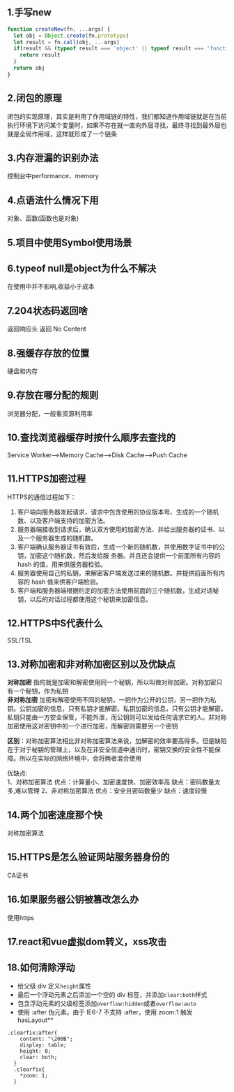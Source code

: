 ## 1.手写new
```js
function createNew(fn, ...args) {
  let obj = Object.create(fn.prototype)
  let result = fn.call(obj, ...args)
  if(result && (typeof result === 'object' || typeof result === 'function')) {
    return result
  }
  return obj
}
```
## 2.闭包的原理
闭包的实现原理，其实是利用了作用域链的特性，我们都知道作用域链就是在当前执行环境下访问某个变量时，如果不存在就一直向外层寻找，最终寻找到最外层也就是全局作用域，这样就形成了一个链条
## 3.内存泄漏的识别办法
控制台中performance、memory
## 4.点语法什么情况下用
对象、函数(函数也是对象)
## 5.项目中使用Symbol使用场景

## 6.typeof null是object为什么不解决
在使用中并不影响,收益小于成本
## 7.204状态码返回啥
返回响应头 返回 No Content
## 8.强缓存存放的位置
硬盘和内存
## 9.存放在哪分配的规则
浏览器分配，一般看资源利用率
## 10.查找浏览器缓存时按什么顺序去查找的
Service Worker-->Memory Cache-->Disk Cache-->Push Cache
## 11.HTTPS加密过程
HTTPS的通信过程如下：
1. 客户端向服务器发起请求，请求中包含使用的协议版本号、生成的一个随机数、以及客户端支持的加密方法。
2. 服务器端接收到请求后，确认双方使用的加密方法、并给出服务器的证书、以及一个服务器生成的随机数。
3. 客户端确认服务器证书有效后，生成一个新的随机数，并使用数字证书中的公钥，加密这个随机数，然后发给服 务器。并且还会提供一个前面所有内容的 hash 的值，用来供服务器检验。
4. 服务器使用自己的私钥，来解密客户端发送过来的随机数。并提供前面所有内容的 hash 值来供客户端检验。
5. 客户端和服务器端根据约定的加密方法使用前面的三个随机数，生成对话秘钥，以后的对话过程都使用这个秘钥来加密信息。 
## 12.HTTPS中S代表什么
SSL/TSL
## 13.对称加密和非对称加密区别以及优缺点
**对称加密** 指的就是加密和解密使用同一个秘钥，所以叫做对称加密。对称加密只有一个秘钥，作为私钥  
**非对称加密** 加密和解密使用不同的秘钥，一把作为公开的公钥，另一把作为私钥。公钥加密的信息，只有私钥才能解密。私钥加密的信息，只有公钥才能解密。 私钥只能由一方安全保管，不能外泄，而公钥则可以发给任何请求它的人。非对称加密使用这对密钥中的一个进行加密，而解密则需要另一个密钥

**区别**：对称加密算法相比非对称加密算法来说，加解密的效率要高得多。但是缺陷在于对于秘钥的管理上，以及在非安全信道中通讯时，密钥交换的安全性不能保障。所以在实际的网络环境中，会将两者混合使用

优缺点:  
1、对称加密算法
优点：计算量小、加密速度快、加密效率高
缺点：密码数量太多,难以管理
2、非对称加密算法
优点：安全且密码数量少
缺点：速度较慢

## 14.两个加密速度那个快
对称加密算法
## 15.HTTPS是怎么验证网站服务器身份的
CA证书
## 16.如果服务器公钥被篡改怎么办
使用https
## 17.react和vue虚拟dom转义，xss攻击

## 18.如何清除浮动
- 给父级 div 定义`height`属性
- 最后一个浮动元素之后添加一个空的 div 标签，并添加`clear:both`样式
- 包含浮动元素的父级标签添加`overflow:hidden`或者`overflow:auto`
- 使用 :after 伪元素。由于 IE6-7 不支持 :after，使用 zoom:1 触发 hasLayout\*\*

```
.clearfix:after{
    content: "\200B";
    display: table;
    height: 0;
    clear: both;
  }
  .clearfix{
    *zoom: 1;
  }
```